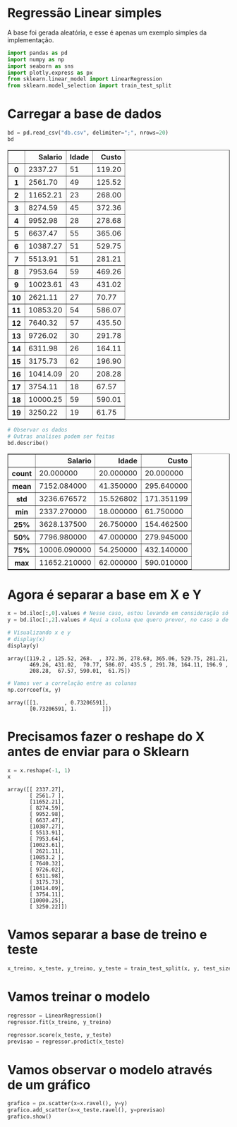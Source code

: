 # Regressão Linear simples

A base foi gerada aleatória, e esse é apenas um exemplo simples da implementação.


```python
import pandas as pd
import numpy as np
import seaborn as sns
import plotly.express as px
from sklearn.linear_model import LinearRegression
from sklearn.model_selection import train_test_split
```

# Carregar a base de dados


```python
bd = pd.read_csv("db.csv", delimiter=";", nrows=20)
bd
```




<div>
<style scoped>
    .dataframe tbody tr th:only-of-type {
        vertical-align: middle;
    }

    .dataframe tbody tr th {
        vertical-align: top;
    }

    .dataframe thead th {
        text-align: right;
    }
</style>
<table border="1" class="dataframe">
  <thead>
    <tr style="text-align: right;">
      <th></th>
      <th>Salario</th>
      <th>Idade</th>
      <th>Custo</th>
    </tr>
  </thead>
  <tbody>
    <tr>
      <th>0</th>
      <td>2337.27</td>
      <td>51</td>
      <td>119.20</td>
    </tr>
    <tr>
      <th>1</th>
      <td>2561.70</td>
      <td>49</td>
      <td>125.52</td>
    </tr>
    <tr>
      <th>2</th>
      <td>11652.21</td>
      <td>23</td>
      <td>268.00</td>
    </tr>
    <tr>
      <th>3</th>
      <td>8274.59</td>
      <td>45</td>
      <td>372.36</td>
    </tr>
    <tr>
      <th>4</th>
      <td>9952.98</td>
      <td>28</td>
      <td>278.68</td>
    </tr>
    <tr>
      <th>5</th>
      <td>6637.47</td>
      <td>55</td>
      <td>365.06</td>
    </tr>
    <tr>
      <th>6</th>
      <td>10387.27</td>
      <td>51</td>
      <td>529.75</td>
    </tr>
    <tr>
      <th>7</th>
      <td>5513.91</td>
      <td>51</td>
      <td>281.21</td>
    </tr>
    <tr>
      <th>8</th>
      <td>7953.64</td>
      <td>59</td>
      <td>469.26</td>
    </tr>
    <tr>
      <th>9</th>
      <td>10023.61</td>
      <td>43</td>
      <td>431.02</td>
    </tr>
    <tr>
      <th>10</th>
      <td>2621.11</td>
      <td>27</td>
      <td>70.77</td>
    </tr>
    <tr>
      <th>11</th>
      <td>10853.20</td>
      <td>54</td>
      <td>586.07</td>
    </tr>
    <tr>
      <th>12</th>
      <td>7640.32</td>
      <td>57</td>
      <td>435.50</td>
    </tr>
    <tr>
      <th>13</th>
      <td>9726.02</td>
      <td>30</td>
      <td>291.78</td>
    </tr>
    <tr>
      <th>14</th>
      <td>6311.98</td>
      <td>26</td>
      <td>164.11</td>
    </tr>
    <tr>
      <th>15</th>
      <td>3175.73</td>
      <td>62</td>
      <td>196.90</td>
    </tr>
    <tr>
      <th>16</th>
      <td>10414.09</td>
      <td>20</td>
      <td>208.28</td>
    </tr>
    <tr>
      <th>17</th>
      <td>3754.11</td>
      <td>18</td>
      <td>67.57</td>
    </tr>
    <tr>
      <th>18</th>
      <td>10000.25</td>
      <td>59</td>
      <td>590.01</td>
    </tr>
    <tr>
      <th>19</th>
      <td>3250.22</td>
      <td>19</td>
      <td>61.75</td>
    </tr>
  </tbody>
</table>
</div>




```python
# Observar os dados
# Outras analises podem ser feitas
bd.describe()
```




<div>
<style scoped>
    .dataframe tbody tr th:only-of-type {
        vertical-align: middle;
    }

    .dataframe tbody tr th {
        vertical-align: top;
    }

    .dataframe thead th {
        text-align: right;
    }
</style>
<table border="1" class="dataframe">
  <thead>
    <tr style="text-align: right;">
      <th></th>
      <th>Salario</th>
      <th>Idade</th>
      <th>Custo</th>
    </tr>
  </thead>
  <tbody>
    <tr>
      <th>count</th>
      <td>20.000000</td>
      <td>20.000000</td>
      <td>20.000000</td>
    </tr>
    <tr>
      <th>mean</th>
      <td>7152.084000</td>
      <td>41.350000</td>
      <td>295.640000</td>
    </tr>
    <tr>
      <th>std</th>
      <td>3236.676572</td>
      <td>15.526802</td>
      <td>171.351199</td>
    </tr>
    <tr>
      <th>min</th>
      <td>2337.270000</td>
      <td>18.000000</td>
      <td>61.750000</td>
    </tr>
    <tr>
      <th>25%</th>
      <td>3628.137500</td>
      <td>26.750000</td>
      <td>154.462500</td>
    </tr>
    <tr>
      <th>50%</th>
      <td>7796.980000</td>
      <td>47.000000</td>
      <td>279.945000</td>
    </tr>
    <tr>
      <th>75%</th>
      <td>10006.090000</td>
      <td>54.250000</td>
      <td>432.140000</td>
    </tr>
    <tr>
      <th>max</th>
      <td>11652.210000</td>
      <td>62.000000</td>
      <td>590.010000</td>
    </tr>
  </tbody>
</table>
</div>



# Agora é separar a base em X e Y


```python
x = bd.iloc[:,0].values # Nesse caso, estou levando em consideração só a coluna de salario
y = bd.iloc[:,2].values # Aqui a coluna que quero prever, no caso a de custo
```


```python
# Visualizando x e y
# display(x)
display(y)
```


    array([119.2 , 125.52, 268.  , 372.36, 278.68, 365.06, 529.75, 281.21,
           469.26, 431.02,  70.77, 586.07, 435.5 , 291.78, 164.11, 196.9 ,
           208.28,  67.57, 590.01,  61.75])



```python
# Vamos ver a correlação entre as colunas
np.corrcoef(x, y)
```




    array([[1.        , 0.73206591],
           [0.73206591, 1.        ]])



# Precisamos fazer o reshape do X antes de enviar para o Sklearn


```python
x = x.reshape(-1, 1)
x
```




    array([[ 2337.27],
           [ 2561.7 ],
           [11652.21],
           [ 8274.59],
           [ 9952.98],
           [ 6637.47],
           [10387.27],
           [ 5513.91],
           [ 7953.64],
           [10023.61],
           [ 2621.11],
           [10853.2 ],
           [ 7640.32],
           [ 9726.02],
           [ 6311.98],
           [ 3175.73],
           [10414.09],
           [ 3754.11],
           [10000.25],
           [ 3250.22]])



# Vamos separar a base de treino e teste


```python
x_treino, x_teste, y_treino, y_teste = train_test_split(x, y, test_size=0.33, random_state=30)
```

# Vamos treinar o modelo


```python
regressor = LinearRegression()
regressor.fit(x_treino, y_treino)

regressor.score(x_teste, y_teste)
previsao = regressor.predict(x_teste)
```

# Vamos observar o modelo através de um gráfico


```python
grafico = px.scatter(x=x.ravel(), y=y)
grafico.add_scatter(x=x_teste.ravel(), y=previsao)
grafico.show()
```


<div>                            <div id="5d59aeaf-bad9-4c78-9266-22e7672f19a5" class="plotly-graph-div" style="height:525px; width:100%;"></div>            <script type="text/javascript">                require(["plotly"], function(Plotly) {                    window.PLOTLYENV=window.PLOTLYENV || {};                                    if (document.getElementById("5d59aeaf-bad9-4c78-9266-22e7672f19a5")) {                    Plotly.newPlot(                        "5d59aeaf-bad9-4c78-9266-22e7672f19a5",                        [{"hovertemplate":"x=%{x}<br>y=%{y}<extra></extra>","legendgroup":"","marker":{"color":"#636efa","symbol":"circle"},"mode":"markers","name":"","orientation":"v","showlegend":false,"x":[2337.27,2561.7,11652.21,8274.59,9952.98,6637.47,10387.27,5513.91,7953.64,10023.61,2621.11,10853.2,7640.32,9726.02,6311.98,3175.73,10414.09,3754.11,10000.25,3250.22],"xaxis":"x","y":[119.2,125.52,268.0,372.36,278.68,365.06,529.75,281.21,469.26,431.02,70.77,586.07,435.5,291.78,164.11,196.9,208.28,67.57,590.01,61.75],"yaxis":"y","type":"scatter"},{"x":[10853.2,2337.27,3175.73,6311.98,10023.61,10387.27,2621.11],"y":[393.88937187320306,139.81668805079403,164.8321335133257,258.40211995497447,369.1385627692963,379.98835512302134,148.28505152679168],"type":"scatter"}],                        {"template":{"data":{"histogram2dcontour":[{"type":"histogram2dcontour","colorbar":{"outlinewidth":0,"ticks":""},"colorscale":[[0.0,"#0d0887"],[0.1111111111111111,"#46039f"],[0.2222222222222222,"#7201a8"],[0.3333333333333333,"#9c179e"],[0.4444444444444444,"#bd3786"],[0.5555555555555556,"#d8576b"],[0.6666666666666666,"#ed7953"],[0.7777777777777778,"#fb9f3a"],[0.8888888888888888,"#fdca26"],[1.0,"#f0f921"]]}],"choropleth":[{"type":"choropleth","colorbar":{"outlinewidth":0,"ticks":""}}],"histogram2d":[{"type":"histogram2d","colorbar":{"outlinewidth":0,"ticks":""},"colorscale":[[0.0,"#0d0887"],[0.1111111111111111,"#46039f"],[0.2222222222222222,"#7201a8"],[0.3333333333333333,"#9c179e"],[0.4444444444444444,"#bd3786"],[0.5555555555555556,"#d8576b"],[0.6666666666666666,"#ed7953"],[0.7777777777777778,"#fb9f3a"],[0.8888888888888888,"#fdca26"],[1.0,"#f0f921"]]}],"heatmap":[{"type":"heatmap","colorbar":{"outlinewidth":0,"ticks":""},"colorscale":[[0.0,"#0d0887"],[0.1111111111111111,"#46039f"],[0.2222222222222222,"#7201a8"],[0.3333333333333333,"#9c179e"],[0.4444444444444444,"#bd3786"],[0.5555555555555556,"#d8576b"],[0.6666666666666666,"#ed7953"],[0.7777777777777778,"#fb9f3a"],[0.8888888888888888,"#fdca26"],[1.0,"#f0f921"]]}],"heatmapgl":[{"type":"heatmapgl","colorbar":{"outlinewidth":0,"ticks":""},"colorscale":[[0.0,"#0d0887"],[0.1111111111111111,"#46039f"],[0.2222222222222222,"#7201a8"],[0.3333333333333333,"#9c179e"],[0.4444444444444444,"#bd3786"],[0.5555555555555556,"#d8576b"],[0.6666666666666666,"#ed7953"],[0.7777777777777778,"#fb9f3a"],[0.8888888888888888,"#fdca26"],[1.0,"#f0f921"]]}],"contourcarpet":[{"type":"contourcarpet","colorbar":{"outlinewidth":0,"ticks":""}}],"contour":[{"type":"contour","colorbar":{"outlinewidth":0,"ticks":""},"colorscale":[[0.0,"#0d0887"],[0.1111111111111111,"#46039f"],[0.2222222222222222,"#7201a8"],[0.3333333333333333,"#9c179e"],[0.4444444444444444,"#bd3786"],[0.5555555555555556,"#d8576b"],[0.6666666666666666,"#ed7953"],[0.7777777777777778,"#fb9f3a"],[0.8888888888888888,"#fdca26"],[1.0,"#f0f921"]]}],"surface":[{"type":"surface","colorbar":{"outlinewidth":0,"ticks":""},"colorscale":[[0.0,"#0d0887"],[0.1111111111111111,"#46039f"],[0.2222222222222222,"#7201a8"],[0.3333333333333333,"#9c179e"],[0.4444444444444444,"#bd3786"],[0.5555555555555556,"#d8576b"],[0.6666666666666666,"#ed7953"],[0.7777777777777778,"#fb9f3a"],[0.8888888888888888,"#fdca26"],[1.0,"#f0f921"]]}],"mesh3d":[{"type":"mesh3d","colorbar":{"outlinewidth":0,"ticks":""}}],"scatter":[{"fillpattern":{"fillmode":"overlay","size":10,"solidity":0.2},"type":"scatter"}],"parcoords":[{"type":"parcoords","line":{"colorbar":{"outlinewidth":0,"ticks":""}}}],"scatterpolargl":[{"type":"scatterpolargl","marker":{"colorbar":{"outlinewidth":0,"ticks":""}}}],"bar":[{"error_x":{"color":"#2a3f5f"},"error_y":{"color":"#2a3f5f"},"marker":{"line":{"color":"#E5ECF6","width":0.5},"pattern":{"fillmode":"overlay","size":10,"solidity":0.2}},"type":"bar"}],"scattergeo":[{"type":"scattergeo","marker":{"colorbar":{"outlinewidth":0,"ticks":""}}}],"scatterpolar":[{"type":"scatterpolar","marker":{"colorbar":{"outlinewidth":0,"ticks":""}}}],"histogram":[{"marker":{"pattern":{"fillmode":"overlay","size":10,"solidity":0.2}},"type":"histogram"}],"scattergl":[{"type":"scattergl","marker":{"colorbar":{"outlinewidth":0,"ticks":""}}}],"scatter3d":[{"type":"scatter3d","line":{"colorbar":{"outlinewidth":0,"ticks":""}},"marker":{"colorbar":{"outlinewidth":0,"ticks":""}}}],"scattermapbox":[{"type":"scattermapbox","marker":{"colorbar":{"outlinewidth":0,"ticks":""}}}],"scatterternary":[{"type":"scatterternary","marker":{"colorbar":{"outlinewidth":0,"ticks":""}}}],"scattercarpet":[{"type":"scattercarpet","marker":{"colorbar":{"outlinewidth":0,"ticks":""}}}],"carpet":[{"aaxis":{"endlinecolor":"#2a3f5f","gridcolor":"white","linecolor":"white","minorgridcolor":"white","startlinecolor":"#2a3f5f"},"baxis":{"endlinecolor":"#2a3f5f","gridcolor":"white","linecolor":"white","minorgridcolor":"white","startlinecolor":"#2a3f5f"},"type":"carpet"}],"table":[{"cells":{"fill":{"color":"#EBF0F8"},"line":{"color":"white"}},"header":{"fill":{"color":"#C8D4E3"},"line":{"color":"white"}},"type":"table"}],"barpolar":[{"marker":{"line":{"color":"#E5ECF6","width":0.5},"pattern":{"fillmode":"overlay","size":10,"solidity":0.2}},"type":"barpolar"}],"pie":[{"automargin":true,"type":"pie"}]},"layout":{"autotypenumbers":"strict","colorway":["#636efa","#EF553B","#00cc96","#ab63fa","#FFA15A","#19d3f3","#FF6692","#B6E880","#FF97FF","#FECB52"],"font":{"color":"#2a3f5f"},"hovermode":"closest","hoverlabel":{"align":"left"},"paper_bgcolor":"white","plot_bgcolor":"#E5ECF6","polar":{"bgcolor":"#E5ECF6","angularaxis":{"gridcolor":"white","linecolor":"white","ticks":""},"radialaxis":{"gridcolor":"white","linecolor":"white","ticks":""}},"ternary":{"bgcolor":"#E5ECF6","aaxis":{"gridcolor":"white","linecolor":"white","ticks":""},"baxis":{"gridcolor":"white","linecolor":"white","ticks":""},"caxis":{"gridcolor":"white","linecolor":"white","ticks":""}},"coloraxis":{"colorbar":{"outlinewidth":0,"ticks":""}},"colorscale":{"sequential":[[0.0,"#0d0887"],[0.1111111111111111,"#46039f"],[0.2222222222222222,"#7201a8"],[0.3333333333333333,"#9c179e"],[0.4444444444444444,"#bd3786"],[0.5555555555555556,"#d8576b"],[0.6666666666666666,"#ed7953"],[0.7777777777777778,"#fb9f3a"],[0.8888888888888888,"#fdca26"],[1.0,"#f0f921"]],"sequentialminus":[[0.0,"#0d0887"],[0.1111111111111111,"#46039f"],[0.2222222222222222,"#7201a8"],[0.3333333333333333,"#9c179e"],[0.4444444444444444,"#bd3786"],[0.5555555555555556,"#d8576b"],[0.6666666666666666,"#ed7953"],[0.7777777777777778,"#fb9f3a"],[0.8888888888888888,"#fdca26"],[1.0,"#f0f921"]],"diverging":[[0,"#8e0152"],[0.1,"#c51b7d"],[0.2,"#de77ae"],[0.3,"#f1b6da"],[0.4,"#fde0ef"],[0.5,"#f7f7f7"],[0.6,"#e6f5d0"],[0.7,"#b8e186"],[0.8,"#7fbc41"],[0.9,"#4d9221"],[1,"#276419"]]},"xaxis":{"gridcolor":"white","linecolor":"white","ticks":"","title":{"standoff":15},"zerolinecolor":"white","automargin":true,"zerolinewidth":2},"yaxis":{"gridcolor":"white","linecolor":"white","ticks":"","title":{"standoff":15},"zerolinecolor":"white","automargin":true,"zerolinewidth":2},"scene":{"xaxis":{"backgroundcolor":"#E5ECF6","gridcolor":"white","linecolor":"white","showbackground":true,"ticks":"","zerolinecolor":"white","gridwidth":2},"yaxis":{"backgroundcolor":"#E5ECF6","gridcolor":"white","linecolor":"white","showbackground":true,"ticks":"","zerolinecolor":"white","gridwidth":2},"zaxis":{"backgroundcolor":"#E5ECF6","gridcolor":"white","linecolor":"white","showbackground":true,"ticks":"","zerolinecolor":"white","gridwidth":2}},"shapedefaults":{"line":{"color":"#2a3f5f"}},"annotationdefaults":{"arrowcolor":"#2a3f5f","arrowhead":0,"arrowwidth":1},"geo":{"bgcolor":"white","landcolor":"#E5ECF6","subunitcolor":"white","showland":true,"showlakes":true,"lakecolor":"white"},"title":{"x":0.05},"mapbox":{"style":"light"}}},"xaxis":{"anchor":"y","domain":[0.0,1.0],"title":{"text":"x"}},"yaxis":{"anchor":"x","domain":[0.0,1.0],"title":{"text":"y"}},"legend":{"tracegroupgap":0},"margin":{"t":60}},                        {"responsive": true}                    ).then(function(){

var gd = document.getElementById('5d59aeaf-bad9-4c78-9266-22e7672f19a5');
var x = new MutationObserver(function (mutations, observer) {{
        var display = window.getComputedStyle(gd).display;
        if (!display || display === 'none') {{
            console.log([gd, 'removed!']);
            Plotly.purge(gd);
            observer.disconnect();
        }}
}});

// Listen for the removal of the full notebook cells
var notebookContainer = gd.closest('#notebook-container');
if (notebookContainer) {{
    x.observe(notebookContainer, {childList: true});
}}

// Listen for the clearing of the current output cell
var outputEl = gd.closest('.output');
if (outputEl) {{
    x.observe(outputEl, {childList: true});
}}

                        })                };                });            </script>        </div>

